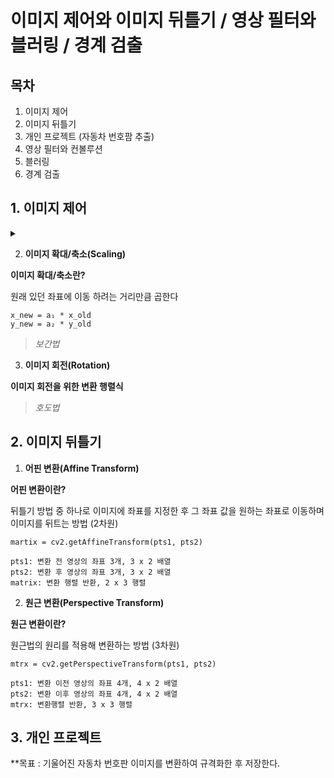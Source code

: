 # 이미지 제어와 이미지 뒤틀기 / 영상 필터와 블러링 / 경계 검출

## 목차
1. 이미지 제어
2. 이미지 뒤틀기
3. 개인 프로젝트 (자동차 번호팜 추출)
4. 영상 필터와 컨볼루션
5. 블러링
6. 경계 검출

## 1. 이미지 제어
<details>
<summary></summary>
<div markdown="1">

1. **이미지 이동(Translation)**

**이미지 이동이란?**

원래 있던 좌표에 이동하려는 거리만큼 더하여 이미지를 이동시키는 방법

```
x_new = x_old + d₁
y_new = y_old + d₂
```

아래와 같은 함수를 갖는다

```
dst = cv2.warpAffine(src, matrix, dsize, dst, flags, borderMode, borderValue)

src: 원본 이미지, numpy 배열
matrix: 2 x 3 변환행렬, dtype=float32
dsize: 결과 이미지의 크기, (width, height)
flags(optional): 보간법 알고리즘 플래그
borderMode(optional): 외곽 영역 보정 플래그
borderValue(optional): cv2.BORDER_CONSTANT 외곽 영역 보정 플래그일 경우 사용할 색상 값 (default=0)
dst: 결과 이미지
```

_flags 값_
`cv2.INTER_LINEAR` default 값, 인접한 4개 픽셀 값에 거리 가중치 사용
`cv2.INTER_NEAREST` 가장 가까운 픽셀 값 사용
`cv2.INTER_AREA` 픽셀 영역 관계를 이용한 재샘플링
`cv2.INTER_CUBIC` 인정합 16개 픽셀 값에 거리 가중치 사용

_borderMode 값_
`cv2.BORDER_CONSTANT` 고정 색상 값
`cv2.BORDER_REPLICATE` 가장자리 복제
`cv2.BORDER_WRAP` 반복
`cv2.BORDER_REFLECT` 반사

```python3

```

</div>
</details>

2. **이미지 확대/축소(Scaling)**

**이미지 확대/축소란?**

원래 있던 좌표에 이동 하려는 거리만큼 곱한다

```
x_new = a₁ * x_old
y_new = a₂ * y_old
```

> _보간법_

3. **이미지 회전(Rotation)**

**이미지 회전을 위한 변환 행렬식**

> _호도법_

## 2. 이미지 뒤틀기

1. **어핀 변환(Affine Transform)**

**어핀 변환이란?**

뒤틀기 방법 중 하나로 이미지에 좌표를 지정한 후 그 좌표 값을 원하는 좌표로 이동하며 이미지를 뒤트는 방법 (2차원)

```
martix = cv2.getAffineTransform(pts1, pts2)

pts1: 변환 전 영상의 좌표 3개, 3 x 2 배열
pts2: 변환 후 영상의 좌표 3개, 3 x 2 배열
matrix: 변환 행렬 반환, 2 x 3 행렬
```

2. **원근 변환(Perspective Transform)**

**원근 변환이란?**

원근법의 원리를 적용해 변환하는 방법 (3차원)

```
mtrx = cv2.getPerspectiveTransform(pts1, pts2)

pts1: 변환 이전 영상의 좌표 4개, 4 x 2 배열
pts2: 변환 이후 영상의 좌표 4개, 4 x 2 배열
mtrx: 변환행렬 반환, 3 x 3 행렬
```

## 3. 개인 프로젝트

**목표 : 기울어진 자동차 번호판 이미지를 변환하여 규격화한 후 저장한다.